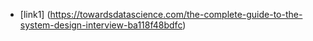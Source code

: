 
* [link1] (https://towardsdatascience.com/the-complete-guide-to-the-system-design-interview-ba118f48bdfc)
